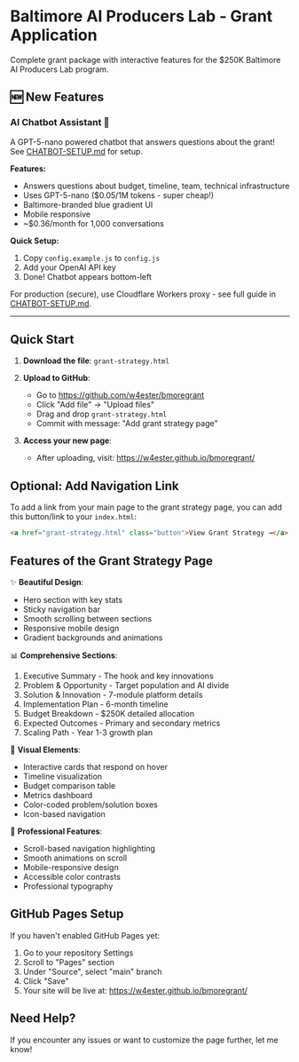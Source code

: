 # Baltimore AI Producers Lab - Grant Application

Complete grant package with interactive features for the $250K Baltimore AI Producers Lab program.

## 🆕 New Features

### AI Chatbot Assistant 🤖
A GPT-5-nano powered chatbot that answers questions about the grant! See [CHATBOT-SETUP.md](CHATBOT-SETUP.md) for setup.

**Features:**
- Answers questions about budget, timeline, team, technical infrastructure
- Uses GPT-5-nano ($0.05/1M tokens - super cheap!)
- Baltimore-branded blue gradient UI
- Mobile responsive
- ~$0.36/month for 1,000 conversations

**Quick Setup:**
1. Copy `config.example.js` to `config.js`
2. Add your OpenAI API key
3. Done! Chatbot appears bottom-left

For production (secure), use Cloudflare Workers proxy - see full guide in [CHATBOT-SETUP.md](CHATBOT-SETUP.md).

---

## Quick Start

1. **Download the file**: `grant-strategy.html`

2. **Upload to GitHub**:
   - Go to https://github.com/w4ester/bmoregrant
   - Click "Add file" → "Upload files"
   - Drag and drop `grant-strategy.html`
   - Commit with message: "Add grant strategy page"

3. **Access your new page**:
   - After uploading, visit: https://w4ester.github.io/bmoregrant/

## Optional: Add Navigation Link

To add a link from your main page to the grant strategy page, you can add this button/link to your `index.html`:

```html
<a href="grant-strategy.html" class="button">View Grant Strategy →</a>
```

## Features of the Grant Strategy Page

✨ **Beautiful Design**:
- Hero section with key stats
- Sticky navigation bar
- Smooth scrolling between sections
- Responsive mobile design
- Gradient backgrounds and animations

📊 **Comprehensive Sections**:
1. Executive Summary - The hook and key innovations
2. Problem & Opportunity - Target population and AI divide
3. Solution & Innovation - 7-module platform details
4. Implementation Plan - 6-month timeline
5. Budget Breakdown - $250K detailed allocation
6. Expected Outcomes - Primary and secondary metrics
7. Scaling Path - Year 1-3 growth plan

🎨 **Visual Elements**:
- Interactive cards that respond on hover
- Timeline visualization
- Budget comparison table
- Metrics dashboard
- Color-coded problem/solution boxes
- Icon-based navigation

🚀 **Professional Features**:
- Scroll-based navigation highlighting
- Smooth animations on scroll
- Mobile-responsive design
- Accessible color contrasts
- Professional typography

## GitHub Pages Setup

If you haven't enabled GitHub Pages yet:

1. Go to your repository Settings
2. Scroll to "Pages" section
3. Under "Source", select "main" branch
4. Click "Save"
5. Your site will be live at: https://w4ester.github.io/bmoregrant/

## Need Help?

If you encounter any issues or want to customize the page further, let me know!
